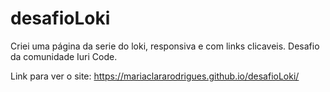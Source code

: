 # desafioLoki
Criei uma página da serie do loki, responsiva e com links clicaveis. Desafio da comunidade Iuri Code.

Link para ver o site: https://mariaclararodrigues.github.io/desafioLoki/
